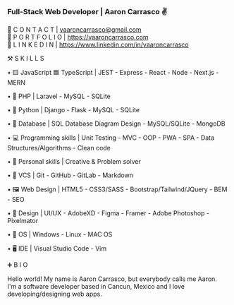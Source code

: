 ### Full-Stack Web Developer | Aaron Carrasco ✌️

🔴 C O N T A C T | vaaroncarrasco@gmail.com <br>
🔴 P O R T F O L I O | https://vaaroncarrasco.com <br>
🔴 L I N K E D I N | https://www.linkedin.com/in/vaaroncarrasco


⚒️ S K I L L S

•  🟨  JavaScript  🟦 TypeScript |  JEST - Express - React - Node - Next.js - MERN

•  🐘 PHP | Laravel - MySQL - SQLite

• 🐍 Python | Django - Flask - MySQL - SQLite

• 💾 Database | SQL Database Diagram Design  - MySQL/SQLite - MongoDB 

• 💻 Programming skills | Unit Testing - MVC - OOP - PWA - SPA - Data Structures/Algorithms - Clean code

• 🧠 Personal skills  | Creative & Problem solver

• 📂 VCS | Git - GitHub - GitLab - Markdown

• 🖼️ Web Design | HTML5 - CSS3/SASS - Bootstrap/Tailwind/JQuery - BEM - SEO

• 🎨 Design | UI/UX - AdobeXD - Figma - Framer - Adobe Photoshop - Pixelmator

• 🐧 OS | Windows - Linux - MAC OS

• 🖥️ IDE | Visual Studio Code - Vim


➕ B I O

Hello world! 
  My name is Aaron Carrasco, but everybody calls me Aaron. <br>
  I'm a software developer based in Cancun, Mexico and I love developing/designing web apps.
